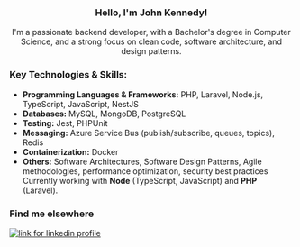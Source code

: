 <div align="center">
  <h3>Hello, I'm John Kennedy!</h3>
I'm a passionate backend developer, with a Bachelor's degree in Computer Science, and a strong focus on clean code, software architecture, and design patterns.
</div>

### Key Technologies & Skills:
- **Programming Languages & Frameworks:** PHP, Laravel, Node.js, TypeScript, JavaScript, NestJS
- **Databases:** MySQL, MongoDB, PostgreSQL
- **Testing:** Jest, PHPUnit
- **Messaging:** Azure Service Bus (publish/subscribe, queues, topics), Redis
- **Containerization:** Docker
- **Others:** Software Architectures, Software Design Patterns, Agile methodologies, performance optimization, security best practices
Currently working with **Node** (TypeScript, JavaScript) and **PHP** (Laravel).

### Find me elsewhere 

<a style="display:inline-block" href="https://linkedin.com/in/johnkmedeiros/" target="_blank"><img alt="link for linkedin profile" title="My LinkedIn profile" src="https://img.shields.io/badge/LinkedIn-0077B5?style=for-the-badge&logo=linkedin&logoColor=white" /></a>
